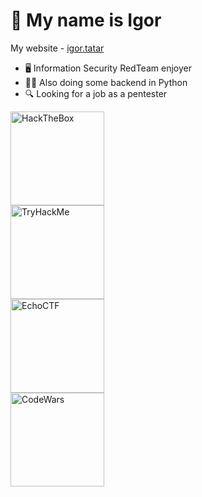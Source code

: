 # 👋 My name is Igor
My website - [igor.tatar](https://igor.tatar)
 - 🖥️ Information Security RedTeam enjoyer
 - 🧑‍💻 Also doing some backend in Python
 - 🔍 Looking for a job as a pentester

<a href="https://www.hackthebox.eu/profile/550651">
 <img  width="150px" src="https://www.hackthebox.eu/badge/image/550651" alt="HackTheBox">
</a>
</br>
<a href="https://tryhackme.com/p/IgorDuino">
 <img width="150px" src="https://tryhackme-badges.s3.amazonaws.com/IgorDuino.png?1" alt="TryHackMe">
</a>
</br>
<a href="https://echoctf.red/profile/7633480">
 <img width="150px" src="https://echoctf.red/profile/7633480/badge" alt="EchoCTF">
</a>
</br>
<a href="https://www.codewars.com/users/IgorDuino">
 <img width="150px" src="https://www.codewars.com/users/IgorDuino/badges/micro" alt="CodeWars">
</a>

